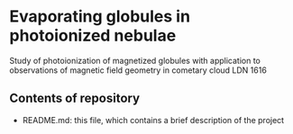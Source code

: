 # Evaporating globules in photoionized nebulae

Study of photoionization of magnetized globules with application to observations of magnetic field geometry in cometary cloud LDN 1616

## Contents of repository

- README.md: this file, which contains a brief description of the project


